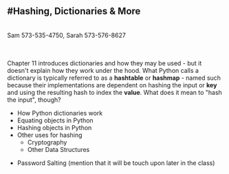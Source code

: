 #Hashing, Dictionaries & More
---
<br>Sam 573-535-4750, Sarah 573-576-8627
<br>
<br>
<br>

Chapter 11 introduces dictionaries and how they may be used - but it doesn't explain how they work under the hood. What Python calls a dictionary is typically referred to as a **hashtable** or **hashmap** - named such because their implementations are dependent on hashing the input or **key** and using the resulting hash to index the **value**. What does it mean to "hash the input", though? 

- How Python dictionaries work
- Equating objects in Python
- Hashing objects in Python
- Other uses for hashing
	- Cryptography
	- Other Data Structures 

+ Password Salting (mention that it will be touch upon later in the class)